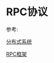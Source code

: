 # RPC协议



参考:

[分布式系统](https://www.cs.rutgers.edu/~pxk/417/notes/03-rpc.html)

[RPC框架](https://www.zhihu.com/question/25536695)